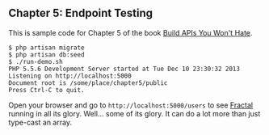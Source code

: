 ## Chapter 5: Endpoint Testing

This is sample code for Chapter 5 of the book [Build APIs You Won't Hate][].

    $ php artisan migrate
    $ php artisan db:seed
    $ ./run-demo.sh
    PHP 5.5.6 Development Server started at Tue Dec 10 23:30:32 2013
    Listening on http://localhost:5000
    Document root is /some/place/chapter5/public
    Press Ctrl-C to quit.

Open your browser and go to `http://localhost:5000/users` to see [Fractal][] running in all its glory. Well... 
some of its glory. It can do a lot more than just type-cast an array.

[Build APIs You Won't Hate]: http://leanpub.com/build-apis-you-wont-hate
[Fractal]: https://github.com/thephpleague/fractal
